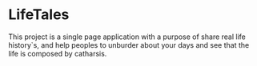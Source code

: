 # LifeTales
This project is a single page application with a purpose of share real life history`s, and help peoples to unburder about your days and see that the life is composed by catharsis.
